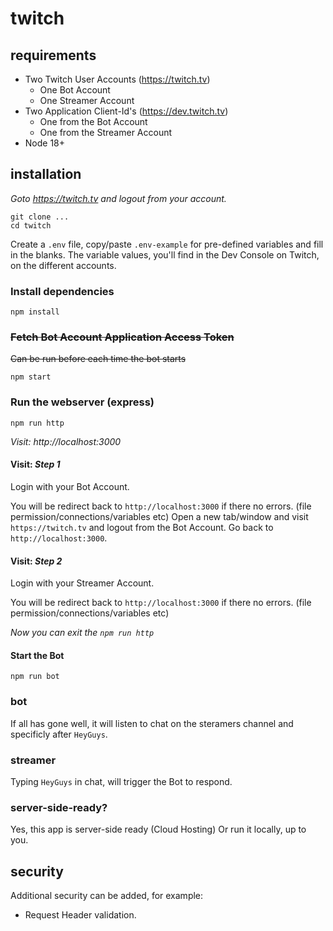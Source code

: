 # twitch
## requirements
- Two Twitch User Accounts (https://twitch.tv)
  - One Bot Account
  - One Streamer Account
- Two Application Client-Id's (https://dev.twitch.tv)
  - One from the Bot Account
  - One from the Streamer Account
- Node 18+
## installation
*Goto https://twitch.tv and logout from your account.*

```
git clone ...
cd twitch
```

Create a `.env` file, copy/paste `.env-example` for pre-defined variables and fill in the blanks.
The variable values, you'll find in the Dev Console on Twitch, on the different accounts.

### Install dependencies

```
npm install
```

### ~~Fetch Bot Account Application Access Token~~

~~Can be run before each time the bot starts~~

```
npm start
```

### Run the webserver (express)

```
npm run http
```

*Visit: http://localhost:3000*

#### Visit: *Step 1*

Login with your Bot Account.

You will be redirect back to `http://localhost:3000` if there no errors. (file permission/connections/variables etc)
Open a new tab/window and visit `https://twitch.tv` and logout from the Bot Account.
Go back to `http://localhost:3000`.

#### Visit: *Step 2*
Login with your Streamer Account.

You will be redirect back to `http://localhost:3000` if there no errors. (file permission/connections/variables etc)

*Now you can exit the `npm run http`*

#### Start the Bot

```
npm run bot
```

### bot

If all has gone well, it will listen to chat on the steramers channel and specificly after `HeyGuys`.

### streamer

Typing `HeyGuys` in chat, will trigger the Bot to respond.

### server-side-ready?

Yes, this app is server-side ready (Cloud Hosting)
Or run it locally, up to you.

## security

Additional security can be added, for example:

- Request Header validation.
